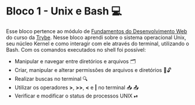 # Bloco 1 - Unix e Bash  💻

Esse bloco pertence ao módulo de [Fundamentos do Desenvolvimento Web](/fundamentos) do curso da [Trybe](https://www.betrybe.com/). Nesse bloco aprendi sobre o sistema operacional Unix, seu núcleo Kernel e como interagir com ele através do terminal, utilizando o Bash. Com os comandos executados no shell foi possível: 

- Manipular e navegar entre diretórios e arquivos 🗂
- Criar, manipular e alterar permissões de arquivos e diretórios 🔐🔓
- Realizar buscas no terminal 🔍
- Utilizar os operadores **>**, **>>**, **<**  e **|**  no terminal 📥 📤
- Verificar e modificar o status de processos UNIX ⏯
